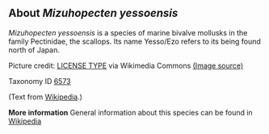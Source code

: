 **About *Mizuhopecten yessoensis***
-------------------------
*Mizuhopecten yessoensis* is a species of marine bivalve mollusks in 
the family Pectinidae, the scallops. Its name Yesso/Ezo refers to its 
being found north of Japan.


Picture credit: [LICENSE TYPE]() via Wikimedia Commons [(Image source)](https://upload.wikimedia.org/wikipedia/commons/thumb/2/2d/Mizuhopecten_yessoensis.jpg/320px-Mizuhopecten_yessoensis.jpg)

Taxonomy ID [6573](https://www.uniprot.org/taxonomy/6573)

(Text from [Wikipedia](https://en.wikipedia.org/).)

**More information**
General information about this species can be found in [Wikipedia](https://en.wikipedia.org/wiki/Mizuhopecten_yessoensis)
